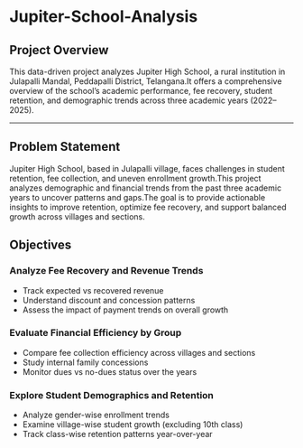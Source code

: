 # Jupiter-School-Analysis
## Project Overview

This data-driven project analyzes Jupiter High School, a rural institution in Julapalli Mandal, Peddapalli District, Telangana.It offers a comprehensive overview of the school’s academic performance, fee recovery, student retention, and demographic trends across three academic years (2022–2025).

---
## Problem Statement

Jupiter High School, based in Julapalli village, faces challenges in student retention, fee collection, and uneven enrollment growth.This project analyzes demographic and financial trends from the past three academic years to uncover patterns and gaps.The goal is to provide actionable insights to improve retention, optimize fee recovery, and support balanced growth across villages and sections.

## Objectives

### Analyze Fee Recovery and Revenue Trends

- Track expected vs recovered revenue
- Understand discount and concession patterns
- Assess the impact of payment trends on overall growth

### Evaluate Financial Efficiency by Group

- Compare fee collection efficiency across villages and sections
- Study internal family concessions
- Monitor dues vs no-dues status over the years

### Explore Student Demographics and Retention

- Analyze gender-wise enrollment trends
- Examine village-wise student growth (excluding 10th class)
- Track class-wise retention patterns year-over-year
